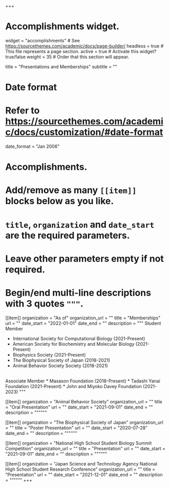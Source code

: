 +++
# Accomplishments widget.
widget = "accomplishments"  # See https://sourcethemes.com/academic/docs/page-builder/
headless = true  # This file represents a page section.
active = true  # Activate this widget? true/false
weight = 35  # Order that this section will appear.

title = "Presentations and Memberships"
subtitle = ""

# Date format
#   Refer to https://sourcethemes.com/academic/docs/customization/#date-format
date_format = "Jan 2006"

# Accomplishments.
#   Add/remove as many `[[item]]` blocks below as you like.
#   `title`, `organization` and `date_start` are the required parameters.
#   Leave other parameters empty if not required.
#   Begin/end multi-line descriptions with 3 quotes `"""`.

[[item]]
  organization = "As of"
  organization_url = ""
  title = "Memberships"
  url = ""
  date_start = "2022-01-01"
  date_end = ""
  description = """
  Student Member
  * International Society for Computational Biology (2021-Present)
  * American Society for Biochemistry and Molecular Biology (2021-Present)
  * Biophysics Society (2021-Present)
  * The Biophysical Society of Japan (2018-2021)
  * Animal Behavior Society Society (2018-2021)
  <br>
  Associate Member
  * Masason Foundation (2018-Present)
  * Tadashi Yanai Foundation (2021-Present)
  * John and Miyoko Davey Foundation (2021-2023)
  """


[[item]]
  organization = "Animal Behavior Society"
  organization_url = ""
  title = "Oral Presentation"
  url = ""
  date_start = "2021-09-01"
  date_end = ""
  description = """"""

[[item]]
  organization = "The Biophysical Society of Japan"
  organization_url = ""
  title = "Poster Presentation"
  url = ""
  date_start = "2020-07-28"
  date_end = ""
  description = """"""

[[item]]
  organization = "National High School Student Biology Summit Competition"
  organization_url = ""
  title = "Presentation"
  url = ""
  date_start = "2021-09-01"
  date_end = ""
  description = """"""

[[item]]
  organization = "Japan Science and Technology Agency National High School Student Research Conference"
  organization_url = ""
  title = "Presentation"
  url = ""
  date_start = "2021-12-01"
  date_end = ""
  description = """"""
+++
